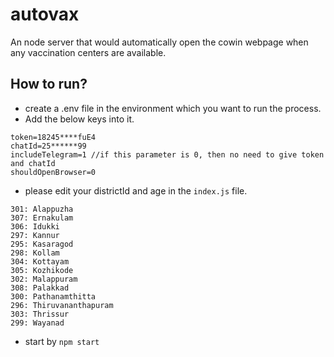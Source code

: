 # autovax
An node server that would automatically open the cowin webpage when any vaccination centers are available.


## How to run?

- create a .env file in the environment which you want to run the process.
- Add the below keys into it.
```
token=18245****fuE4
chatId=25******99
includeTelegram=1 //if this parameter is 0, then no need to give token and chatId
shouldOpenBrowser=0
```

- please edit your districtId and age in the `index.js` file.

```
301: Alappuzha
307: Ernakulam
306: Idukki
297: Kannur
295: Kasaragod
298: Kollam
304: Kottayam
305: Kozhikode
302: Malappuram
308: Palakkad
300: Pathanamthitta
296: Thiruvananthapuram
303: Thrissur
299: Wayanad
```

- start by `npm start`
